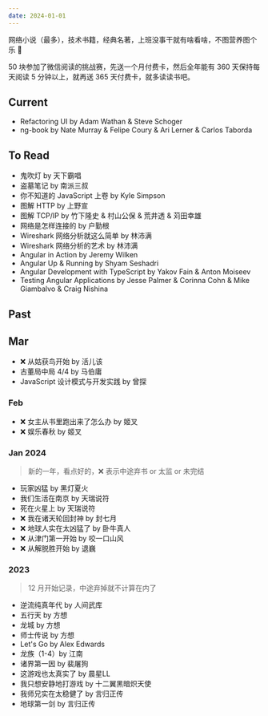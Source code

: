 ```yaml
---
date: 2024-01-01
---
```


网络小说（最多），技术书籍，经典名著，上班没事干就有啥看啥，不图营养图个乐 🛌

50 块参加了微信阅读的挑战赛，先送一个月付费卡，然后全年能有 360 天保持每天阅读 5 分钟以上，就再送 365 天付费卡，就多读读书吧。

## Current

- Refactoring UI by Adam Wathan & Steve Schoger
- ng-book by Nate Murray & Felipe Coury & Ari Lerner & Carlos Taborda

## To Read

- 鬼吹灯 by 天下霸唱
- 盗墓笔记 by 南派三叔
- 你不知道的 JavaScript 上卷 by Kyle Simpson
- 图解 HTTP by 上野宣
- 图解 TCP/IP by 竹下隆史 & 村山公保 & 荒井透 & 苅田幸雄
- 网络是怎样连接的 by 户勤根
- Wireshark 网络分析就这么简单 by 林沛满
- Wireshark 网络分析的艺术 by 林沛满
- Angular in Action by Jeremy Wilken
- Angular Up & Running by Shyam Seshadri
- Angular Development with TypeScript by Yakov Fain & Anton Moiseev
- Testing Angular Applications by Jesse Palmer & Corinna Cohn & Mike Giambalvo & Craig Nishina

## Past

## Mar

- ❌ 从姑获鸟开始 by 活儿该
- 古董局中局 4/4 by 马伯庸
- JavaScript 设计模式与开发实践 by 曾探

### Feb

- ❌ 女主从书里跑出来了怎么办 by 姬叉
- ❌ 娱乐春秋 by 姬叉

### Jan 2024

> 新的一年，看点好的，❌ 表示中途弃书 or 太监 or 未完结

- 玩家凶猛 by 黑灯夏火
- 我们生活在南京 by 天瑞说符
- 死在火星上 by 天瑞说符
- ❌ 我在诸天轮回封神 by 封七月
- ❌ 地球人实在太凶猛了 by 卧牛真人
- ❌ 从津门第一开始 by 咬一口山风
- ❌ 从解脱胜开始 by 退巍

### 2023

> 12 月开始记录，中途弃掉就不计算在内了

- 逆流纯真年代 by 人间武库
- 五行天 by 方想
- 龙城 by 方想
- 师士传说 by 方想
- Let's Go by Alex Edwards
- 龙族（1-4）by 江南
- 诸界第一因 by 裴屠狗
- 这游戏也太真实了 by 晨星LL
- 我只想安静地打游戏 by 十二翼黑暗炽天使
- 我师兄实在太稳健了 by 言归正传
- 地球第一剑 by 言归正传
